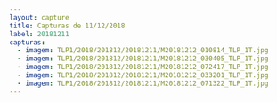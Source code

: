 ```yaml
---
layout: capture
title: Capturas de 11/12/2018
label: 20181211
capturas:
  - imagem: TLP1/2018/201812/20181211/M20181212_010814_TLP_1T.jpg
  - imagem: TLP1/2018/201812/20181211/M20181212_030405_TLP_1T.jpg
  - imagem: TLP1/2018/201812/20181211/M20181212_072417_TLP_1T.jpg
  - imagem: TLP1/2018/201812/20181211/M20181212_033201_TLP_1T.jpg
  - imagem: TLP1/2018/201812/20181211/M20181212_071322_TLP_1T.jpg
---
```

